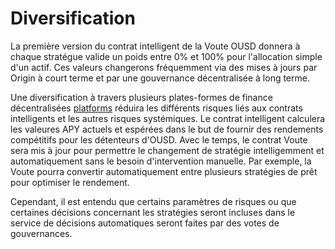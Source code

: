 # Diversification

La première version du contrat intelligent de la Voute OUSD donnera à chaque stratégue valide un poids entre 0% et 100% pour l'allocation simple d'un actif. Ces valeurs changerons fréquemment via des mises à jours par Origin à court terme et par une gouvernance décentralisée à long terme.

Une diversification à travers plusieurs plates-formes de finance décentralisées [platforms](../supported-strategies/) réduira les différents risques liés aux contrats intelligents et les autres risques systémiques. Le contrat intelligent calculera les valeures APY actuels et espérées dans le but de fournir des rendements compétitifs pour les détenteurs d'OUSD. Avec le temps, le contrat Voute sera mis à jour pour permettre le changement de stratégie intelligemment et automatiquement sans le besoin d'intervention manuelle. Par exemple, la Voute pourra convertir automatiquement entre plusieurs stratégies de prêt pour optimiser le rendement.

Cependant, il est entendu que certains paramètres de risques ou que certaines décisions concernant les stratégies seront incluses dans le service de décisions automatiques seront faites par des votes de gouvernances. 


